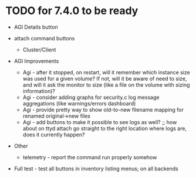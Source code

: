 # TODO for 7.4.0 to be ready

* AGI Details button
* attach command buttons
  * Cluster/Client

* AGI Improvements
  * Agi - after it stopped, on restart, will it remember which instance size was used for a given volume? If not, will it be aware of need to size, and will it ask the monitor to size (like a file on the volume with sizing information)?
  * Agi - consider adding graphs for security.c log message aggregations (like warnings/errors dashboard)
  * Agi - provide pretty way to show old-to-new filename mapping for renamed original->new files
  * Agi - add buttons to make it possible to see logs as well? ;; how about on ttyd attach go straight to the right location where logs are, does it currently happen?

* Other
  * telemetry - report the command run properly somehow

* Full test - test all buttons in inventory listing menus; on all backends
